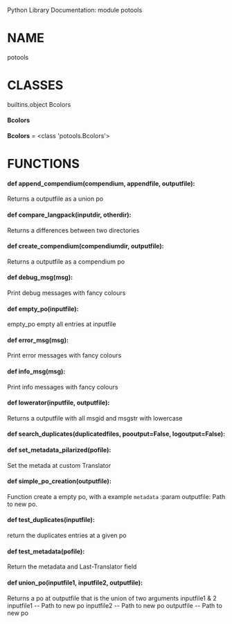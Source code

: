 Python Library Documentation: module potools

# __NAME__

potools

# __CLASSES__

builtins.object
    Bcolors

#### Bcolors
__Bcolors__ = 
	\<class 'potools.Bcolors'\>

# __FUNCTIONS__

#### def __append_compendium__(compendium, appendfile, outputfile):

Returns a outputfile as a union po

#### def __compare_langpack__(inputdir, otherdir):

Returns a differences between two directories

#### def __create_compendium__(compendiumdir, outputfile):

Returns a outputfile as a compendium po

#### def __debug_msg__(msg):

Print debug messages with fancy colours

#### def __empty_po__(inputfile):

empty_po empty all entries at inputfile

#### def __error_msg__(msg):

Print error messages with fancy colours

#### def __info_msg__(msg):

Print info messages with fancy colours

#### def __lowerator__(inputfile, outputfile):

Returns a outputfile with all msgid and msgstr with lowercase

#### def __search_duplicates__(duplicatedfiles, pooutput=False, logoutput=False):


#### def __set_metadata_pilarized__(pofile):

Set the metada at custom Translator

#### def __simple_po_creation__(outputfile):

Function create a empty po, with a example `metadata`
:param outputfile: Path to new po.

#### def __test_duplicates__(inputfile):

return the duplicates entries at a given po

#### def __test_metadata__(pofile):

Return the metadata and Last-Translator field

#### def __union\_po__(inputfile1, inputfile2, outputfile):

Returns a po at outputfile that is the union of two arguments inputfile1 & 2
	inputfile1 -- Path to new po
	inputfile2 -- Path to new po
	outputfile -- Path to new po

